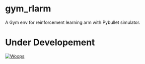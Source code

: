 # gym_rlarm
A Gym env for reinforcement learning arm with Pybullet simulator.

# Under Developement
[![Woops](https://img.youtube.com/vi/_pNsxCyk9ok/0.jpg)](https://www.youtube.com/watch?v=_pNsxCyk9ok)
